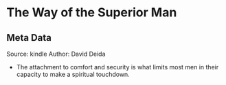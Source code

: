# The Way of the Superior Man

## Meta Data

Source:  kindle 
Author: David Deida

- The attachment to comfort and security is what limits most men in their capacity to make a spiritual touchdown.
